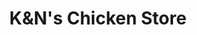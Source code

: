 ---
title: "K&N's Chicken Store"
url: /karachi/kundns-chicken-store-9th-commercial-street/
shop: Allgemein
---